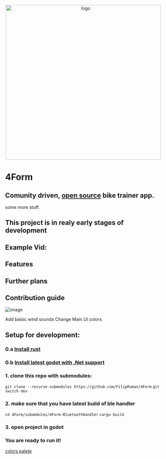 <p align="center">  
  <img src="https://github.com/user-attachments/assets/b077f39c-11fc-4e06-9594-d069614ca01b" alt="logo" width="500">  
</p>

# 4Form
## Comunity driven, [open source](https://github.com/FilipRuman/4Form/blob/main/LICENSE) bike trainer app.
some more stuff.
## This project is in realy early stages of development 
## Example Vid:
## Features
## Further plans
## Contribution guide
![image](https://github.com/user-attachments/assets/4a18132c-e328-4e19-8c4c-8e0ca543fa62)


Add baisic wind sounds 
Change Main  UI colors
## Setup for development:
### 0.a [Install rust](https://www.rust-lang.org/learn/get-started) 
### 0.b [Install latest godot with .Net support](https://godotengine.org/download/)
### 1. clone this repo with submodules:
``git clone --recurse-submodules https://github.com/FilipRuman/4Form``
``git switch dev``
### 2. make sure that you have latest build of ble handler
``cd 4Form/subomdules/4Form-BluetoothHandler``
``cargo build``
### 3. open project in godot
### You are ready to run it!

[colors palete](https://coolors.co/ffcc85-ff9f1c-7a4700-9fb1bc-6e8898-2e5266-233a46-172126-62732f-ad1717)

